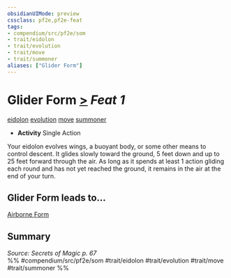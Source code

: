 ```yaml
---
obsidianUIMode: preview
cssclass: pf2e,pf2e-feat
tags:
- compendium/src/pf2e/som
- trait/eidolon
- trait/evolution
- trait/move
- trait/summoner
aliases: ["Glider Form"]
---
```

# Glider Form  [>](../../Rules/core-rulebook/chapter-9-playing-the-game.md#Actions "Single Action") *Feat 1*  
[eidolon](../../Rules/traits/eidolon-som.md)  [evolution](../../Rules/traits/evolution-som.md)  [move](../../Rules/traits/move.md)  [summoner](../../Rules/traits/summoner-som.md)  

- **Activity** Single Action

Your eidolon evolves wings, a buoyant body, or some other means to control descent. It glides slowly toward the ground, 5 feet down and up to 25 feet forward through the air. As long as it spends at least 1 action gliding each round and has not yet reached the ground, it remains in the air at the end of your turn.

## Glider Form leads to...

[Airborne Form](airborne-form-som.md)

## Summary

*Source: Secrets of Magic p. 67*  
%% #compendium/src/pf2e/som #trait/eidolon #trait/evolution #trait/move #trait/summoner %%